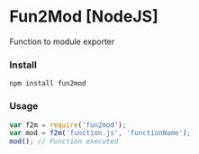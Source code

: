 # Fun2Mod [NodeJS]
Function to module exporter

### Install
```
npm install fun2mod
```
### Usage
```js
var f2m = require('fun2mod');
var mod = f2m('function.js', 'functionName');
mod(); // Function executed
```
